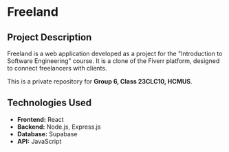 # Freeland

## Project Description

Freeland is a web application developed as a project for the "Introduction to Software Engineering" course. It is a clone of the Fiverr platform, designed to connect freelancers with clients.

This is a private repository for **Group 6, Class 23CLC10, HCMUS**.

## Technologies Used

*   **Frontend:** React
*   **Backend:** Node.js, Express.js
*   **Database:** Supabase
*   **API:** JavaScript
